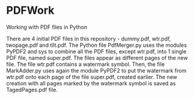 # PDFWork
Working with PDF files in Python

There are 4 initial PDF files in this repository - dummy.pdf, wtr.pdf, twopage.pdf and tilt.pdf. The Python file PdfMerger.py uses the modules PyPDF2 and sys to combine all
the PDF files, except wtr.pdf, into 1 single PDF file, named super.pdf. The files appear as different pages of the new file. The file wtr.pdf contains a watermark symbol.
Then, the file MarkAdder.py uses again the module PyPDF2 to put the watermark from wtr.pdf onto each page of the file super.pdf, created earlier. The new creation with all
pages marked by the watermark symbol is saved as TagedPages.pdf file.

